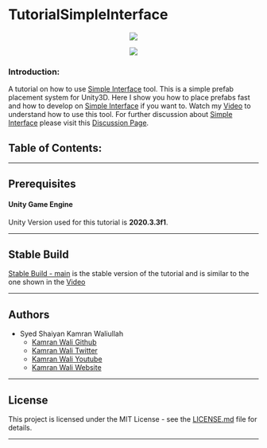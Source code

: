 # TutorialSimpleInterface

<p align="center"><img src="https://imgur.com/iQ08Djb.png"></p>

<p align="center"><a href="https://youtu.be/hsoJLJ22GVA" target="_blank"><img src="https://imgur.com/gaq4sQt.png"></a></p>

### Introduction:
A tutorial on how to use [Simple Interface](https://github.com/deadlykam/SimpleInterface) tool. This is a simple prefab placement system for Unity3D. Here I show you how to place prefabs fast and how to develop on [Simple Interface](https://github.com/deadlykam/SimpleInterface) if you want to. Watch my [Video]() to understand how to use this tool. For further discussion about [Simple Interface](https://github.com/deadlykam/SimpleInterface) please visit this [Discussion Page](https://github.com/deadlykam/SimpleInterface/discussions).

## Table of Contents:
***
## Prerequisites
#### Unity Game Engine
Unity Version used for this tutorial is **2020.3.3f1**.
***
## Stable Build
[Stable Build - main](https://github.com/deadlykam/TutorialSimpleInterface) is the stable version of the tutorial and is similar to the one shown in the [Video]()
***
## Authors
- Syed Shaiyan Kamran Waliullah 
  - [Kamran Wali Github](https://github.com/deadlykam)
  - [Kamran Wali Twitter](https://twitter.com/KamranWaliDev)
  - [Kamran Wali Youtube](https://www.youtube.com/channel/UCkm-BgvswLViigPWrMo8pjg)
  - [Kamran Wali Website](https://deadlykam.github.io/)
***
## License
This project is licensed under the MIT License - see the [LICENSE.md](LICENSE) file for details.
***
